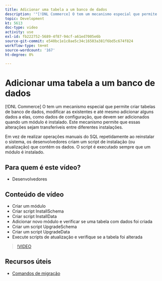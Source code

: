 ```yaml
---
title: Adicionar uma tabela a um banco de dados
description: '"[!DNL Commerce] O tem um mecanismo especial que permite criar tabelas de banco de dados, modificar as existentes e até mesmo adicionar alguns dados a elas."'
topic: Development
kt: 5613
doc-type: video
activity: use
exl-id: fb222752-5689-4f87-94cf-a61ed7005e6b
source-git-commit: e540bc1e1c8ae5c34c16503a381f6bd5c674f824
workflow-type: tm+mt
source-wordcount: '167'
ht-degree: 0%

---
```


# Adicionar uma tabela a um banco de dados

[!DNL Commerce] O tem um mecanismo especial que permite criar tabelas de banco de dados, modificar as existentes e até mesmo adicionar alguns dados a elas, como dados de configuração, que devem ser adicionados quando um módulo é instalado. Este mecanismo permite que essas alterações sejam transferíveis entre diferentes instalações.

Em vez de realizar operações manuais do SQL repetidamente ao reinstalar o sistema, os desenvolvedores criam um script de instalação (ou atualização) que contém os dados. O script é executado sempre que um módulo é instalado.

## Para quem é este vídeo?

- Desenvolvedores

## Conteúdo de vídeo

- Criar um módulo
- Criar script InstallSchema
- Criar script InstallData
- Adicionar novo módulo e verificar se uma tabela com dados foi criada
- Criar um script UpgradeSchema
- Criar um script UpgradeData
- Execute scripts de atualização e verifique se a tabela foi alterada

>[!VIDEO](https://video.tv.adobe.com/v/35791?quality=12&learn=on)

## Recursos úteis

- [Comandos de migração](https://devdocs.magento.com/guides/v2.4/extension-dev-guide/declarative-schema/migration-commands.html)
